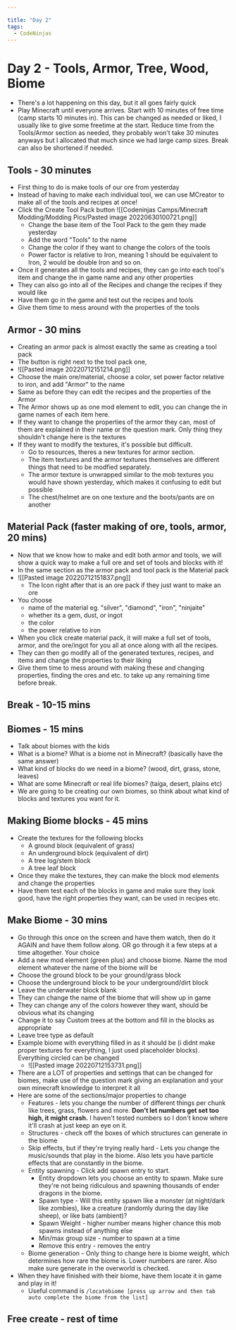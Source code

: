 ```yaml
---

title: "Day 2"
tags:
  - CodeNinjas
---
```

# Day 2 - Tools, Armor, Tree, Wood, Biome
- There's a lot happening on this day, but it all goes fairly quick
- Play Minecraft until everyone arrives. Start with 10 minutes of free time (camp starts 10 minutes in). This can be changed as needed or liked, I usually like to give some freetime at the start. Reduce time from the Tools/Armor section as needed, they probably won't take 30 minutes anyways but I allocated that much since we had large camp sizes. Break can also be shortened if needed.
## Tools - 30 minutes
- First thing to do is make tools of our ore from yesterday
- Instead of having to make each individual tool, we can use MCreator to make all of the tools and recipes at once!
- Click the Create Tool Pack button ![[Codeninjas Camps/Minecraft Modding/Modding Pics/Pasted image 20220630100721.png]]
	- Change the base item of the Tool Pack to the gem they made yesterday
	- Add the word "Tools" to the name
	- Change the color if they want to change the colors of the tools
	- Power factor is relative to Iron, meaning 1 should be equivalent to Iron, 2 would be double Iron and so on.
- Once it generates all the tools and recipes, they can go into each tool's item and change the in game name and any other properties
- They can also go into all of the Recipes and change the recipes if they would like
- Have them go in the game and test out the recipes and tools
- Give them time to mess around with the properties of the tools
## Armor - 30 mins
- Creating an armor pack is almost exactly the same as creating a tool pack
- The button is right next to the tool pack one, 
- ![[Pasted image 20220712151214.png]]
- Choose the main ore/material, choose a color, set power factor relative to iron, and add "Armor" to the name
- Same as before they can edit the recipes and the properties of the Armor
- The Armor shows up as one mod element to edit, you can change the in game names of each item here.
- If they want to change the properties of the armor they can, most of them are explained in their name or the question mark. Only thing they shouldn't change here is the textures
- If they want to modify the textures, it's possible but difficult.
	- Go to resources, theres a new textures for armor section.
	- The item textures and the armor textures themselves are different things that need to be modfied separately.
	- The armor texture is unwrapped similar to the mob textures you would have shown yesterday, which makes it confusing to edit but possible
	- The chest/helmet are on one texture and the boots/pants are on another
## Material Pack (faster making of ore, tools, armor, 20 mins)
- Now that we know how to make and edit both armor and tools, we will show a quick way to make a full ore and set of tools and blocks with it!
- In the same section as the armor pack and tool pack is the Material pack
- ![[Pasted image 20220712151837.png]]
	- The Icon right after that is an ore pack if they just want to make an ore
- You choose
	- name of the material eg. "silver", "diamond", "iron", "ninjaite"
	- whether its a gem, dust, or ingot
	- the color
	- the power relative to iron
- When you click create material pack, it will make a full set of tools, armor, and the ore/ingot for you all at once along with all the recipes.
- They can then go modify all of the generated textures, recipes, and items and change the properties to their liking
- Give them time to mess around with making these and changing properties, finding the ores and etc. to take up any remaining time before break.
## Break - 10-15 mins
## Biomes - 15 mins
- Talk about biomes with the kids
- What is a biome? What is a biome not in Minecraft? (basically have the same answer)
- What kind of blocks do we need in a biome? (wood, dirt, grass, stone, leaves)
- What are some Minecraft or real life biomes? (taiga, desert, plains etc)
- We are going to be creating our own biomes, so think about what kind of blocks and textures you want for it.
## Making Biome blocks - 45 mins
- Create the textures for the following blocks
	- A ground block (equivalent of grass)
	- An underground block (equivalent of dirt)
	- A tree log/stem block
	- A tree leaf block
- Once they make the textures, they can make the block mod elements and change the properties
- Have them test each of the blocks in game and make sure they look good, have the right properties they want, can be used in recipes etc.
## Make Biome - 30 mins
- Go through this once on the screen and have them watch, then do it AGAIN and have them follow along. OR go through it a few steps at a time altogether. Your choice
- Add a new mod element (green plus) and choose biome. Name the mod element whatever the name of the biome will be
- Choose the ground block to be your ground/grass block
- Choose the underground block to be your underground/dirt block
- Leave the underwater block blank
- They can change the name of the biome that will show up in game
- They can change any of the colors however they want, should be obvious what its changing
- Change it to say Custom trees at the bottom and fill in the blocks as appropriate
- Leave tree type as default
- Example biome with everything filled in as it should be (i didnt make proper textures for everything, I just used placeholder blocks). Everything circled can be changed
	- ![[Pasted image 20220712153731.png]]
- There are a LOT of properties and settings that can be changed for biomes, make use of the question mark giving an explanation and your own minecraft knowledge to interpret it all
- Here are some of the sections/major properties to change
	- Features - lets you change the number of different things per chunk like trees, grass, flowers and more. **Don't let numbers get set too high, it might crash.** I haven't tested numbers so I don't know where it'll crash at just keep an eye on it.
	- Structures - check off the boxes of which structures can generate in the biome
	- Skip effects, but if they're trying really hard - Lets you change the music/sounds that play in the biome. Also lets you have particle effects that are constantly in the biome.
	- Entity spawning - Click add spawn entry to start.
		- Entity dropdown lets you choose an entity to spawn. Make sure they're not being ridiculous and spawning thousands of ender dragons in the biome.
		- Spawn type - Will this entity spawn like a monster (at night/dark like zombies), like a creature (randomly during the day like sheep), or like bats (ambient)?
		- Spawn Weight - higher number means higher chance this mob spawns instead of anything else
		- Min/max group size - number to spawn at a time
		- Remove this entry - removes the entry
	- Biome generation - Only thing to change here is biome weight, which determines how rare the biome is. Lower numbers are rarer. Also make sure generate in the overworld is checked.
- When they have finished with their biome, have them locate it in game and play in it!
	- Useful command is `/locatebiome [press up arrow and then tab auto complete the biome from the list]` 
## Free create - rest of time
